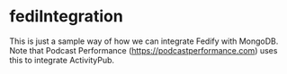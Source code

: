 # fediIntegration

This is just a sample way of how we can integrate Fedify with MongoDB. Note that Podcast Performance (https://podcastperformance.com) uses this to integrate ActivityPub.
